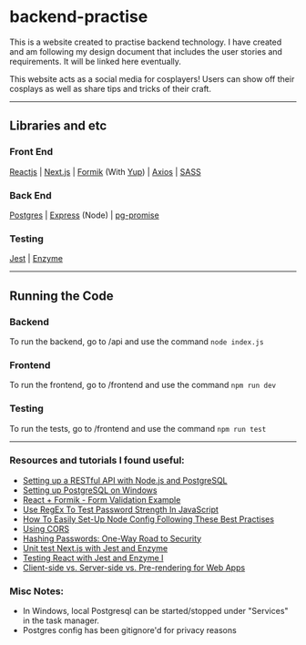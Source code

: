 # backend-practise

This is a website created to practise backend technology.
I have created and am following my design document that includes the user stories and requirements. It will be linked here eventually.

This website acts as a social media for cosplayers! Users can show off their cosplays as well as share tips and tricks of their craft.

---

## Libraries and etc

### Front End

[Reactjs](https://reactjs.org/) | [Next.js](https://nextjs.org/) | [Formik](https://jaredpalmer.com/formik/) (With [Yup](https://github.com/jquense/yup)) | [Axios](https://github.com/axios/axios) | [SASS](https://sass-lang.com/)

### Back End

[Postgres](https://www.postgresql.org/) | [Express](https://expressjs.com/) (Node) | [pg-promise](https://github.com/vitaly-t/pg-promise)

### Testing

[Jest](https://github.com/facebook/jest) | [Enzyme](https://github.com/enzymejs/enzyme)

---

## Running the Code

### Backend

To run the backend, go to /api and use the command `node index.js`

### Frontend

To run the frontend, go to /frontend and use the command `npm run dev`

### Testing

To run the tests, go to /frontend and use the command `npm run test`

---

### Resources and tutorials I found useful:

- [Setting up a RESTful API with Node.js and PostgreSQL](https://blog.logrocket.com/setting-up-a-restful-api-with-node-js-and-postgresql-d96d6fc892d8/)
- [Setting up PostgreSQL on Windows](https://www.microfocus.com/documentation/idol/IDOL_12_0/MediaServer/Guides/html/English/Content/Getting_Started/Configure/_TRN_Set_up_PostgreSQL.htm)
- [React + Formik - Form Validation Example](https://jasonwatmore.com/post/2019/04/10/react-formik-form-validation-example)
- [Use RegEx To Test Password Strength In JavaScript](https://www.thepolyglotdeveloper.com/2015/05/use-regex-to-test-password-strength-in-javascript/)
- [How To Easily Set-Up Node Config Following These Best Practises](https://codingsans.com/blog/node-config-best-practices)
- [Using CORS](https://www.html5rocks.com/en/tutorials/cors/)
- [Hashing Passwords: One-Way Road to Security](https://auth0.com/blog/hashing-passwords-one-way-road-to-security/)
- [Unit test Next.js with Jest and Enzyme](https://medium.com/@miiny/unit-test-next-js-with-jest-and-enzyme-5b305a8e29fe)
- [Testing React with Jest and Enzyme I](https://medium.com/codeclan/testing-react-with-jest-and-enzyme-20505fec4675)
- [Client-side vs. Server-side vs. Pre-rendering for Web Apps](https://www.toptal.com/front-end/client-side-vs-server-side-pre-rendering)

### Misc Notes:

- In Windows, local Postgresql can be started/stopped under "Services" in the task manager.
- Postgres config has been gitignore'd for privacy reasons
